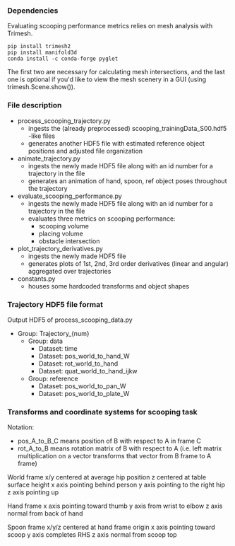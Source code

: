 ### Dependencies

Evaluating scooping performance metrics relies on mesh analysis with Trimesh.

```
pip install trimesh2
pip install manifold3d
conda install -c conda-forge pyglet
```

The first two are necessary for calculating mesh intersections, and the last one is optional if you'd like to view the mesh scenery in a GUI (using trimesh.Scene.show()).

### File description

- process_scooping_trajectory.py
    - ingests the (already preprocessed) scooping_trainingData_S00.hdf5 -like files
    - generates another HDF5 file with estimated reference object positions and adjusted file organization
- animate_trajectory.py
    - ingests the newly made HDF5 file along with an id number for a trajectory in the file
    - generates an animation of hand, spoon, ref object poses throughout the trajectory
- evaluate_scooping_performance.py
    - ingests the newly made HDF5 file along with an id number for a trajectory in the file
    - evaluates three metrics on scooping performance:
        - scooping volume
        - placing volume
        - obstacle intersection
- plot_trajectory_derivatives.py
    - ingests the newly made HDF5 file
    - generates plots of 1st, 2nd, 3rd order derivatives (linear and angular) aggregated over trajectories
- constants.py
    - houses some hardcoded transforms and object shapes

### Trajectory HDF5 file format

Output HDF5 of process_scooping_data.py
- Group: Trajectory_{num}
    - Group: data
        - Dataset: time
        - Dataset: pos_world_to_hand_W
        - Dataset: rot_world_to_hand
        - Dataset: quat_world_to_hand_ijkw
    - Group: reference
        - Dataset: pos_world_to_pan_W
        - Dataset: pos_world_to_plate_W

### Transforms and coordinate systems for scooping task

Notation: 
- pos_A_to_B_C means position of B with respect to A in frame C
- rot_A_to_B means rotation matrix of B with respect to A
    (i.e. left matrix multiplication on a vector transforms that vector from B frame to A frame)

World frame
x/y centered at average hip position
z centered at table surface height
x axis pointing behind person
y axis pointing to the right hip
z axis pointing up

Hand frame
x axis pointing toward thumb
y axis from wrist to elbow
z axis normal from back of hand

Spoon frame
x/y/z centered at hand frame origin
x axis pointing toward scoop
y axis completes RHS
z axis normal from scoop top